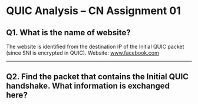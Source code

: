 # QUIC Analysis – CN Assignment 01

## Q1. What is the name of website?
The website is identified from the destination IP of the Initial QUIC packet (since SNI is encrypted in QUIC).
Website: www.facebook.com

---

## Q2. Find the packet that contains the Initial QUIC handshake. What information is exchanged here?

